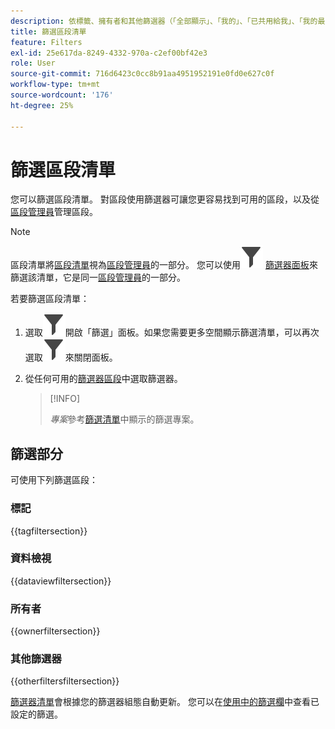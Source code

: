 ```yaml
---
description: 依標籤、擁有者和其他篩選器（「全部顯示」、「我的」、「已共用給我」、「我的最愛」和「已核准」）進行篩選。
title: 篩選區段清單
feature: Filters
exl-id: 25e617da-8249-4332-970a-c2ef00bf42e3
role: User
source-git-commit: 716d6423c0cc8b91aa4951952191e0fd0e627c0f
workflow-type: tm+mt
source-wordcount: '176'
ht-degree: 25%

---
```


# 篩選區段清單

您可以篩選區段清單。 對區段使用篩選器可讓您更容易找到可用的區段，以及從[區段管理員](manage-filters.md)管理區段。

>[!NOTE]
>
>區段清單將[區段清單](manage-filters.md#filters-list)視為[區段管理員](manage-filters.md)的一部分。 您可以使用![篩選器](/help/assets/icons/Filter.svg) [篩選器面板](manage-filters.md#filter-panel)來篩選該清單，它是同一[區段管理員](manage-filters.md)的一部分。
>


若要篩選區段清單：

1. 選取![Filter](/help/assets/icons/Filter.svg)開啟「篩選」面板。如果您需要更多空間顯示篩選清單，可以再次選取![Filter](/help/assets/icons/Filter.svg)來關閉面板。
1. 從任何可用的[篩選器區段](#filter-sections)中選取篩選器。

   >[!INFO]
   >
   >*專案*&#x200B;參考[篩選清單](manage-filters.md#filters-list)中顯示的篩選專案。
   > 

## 篩選部分

可使用下列篩選區段：

### 標記

{{tagfiltersection}}

### 資料檢視

{{dataviewfiltersection}}

### 所有者

{{ownerfiltersection}}


### 其他篩選器

{{otherfiltersfiltersection}}


[篩選器清單](manage-filters.md#filters-list)會根據您的篩選器組態自動更新。 您可以在[使用中的篩選欄](manage-filters.md#active-filter-bar)中查看已設定的篩選。
